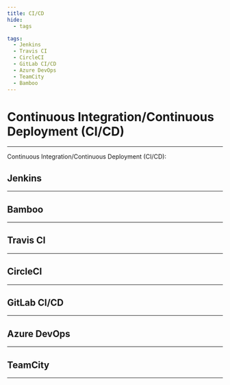 ```yaml
---
title: CI/CD
hide:
  - tags

tags:
  - Jenkins
  - Travis CI
  - CircleCI
  - GitLab CI/CD
  - Azure DevOps
  - TeamCity
  - Bamboo
---
```



# Continuous Integration/Continuous Deployment (CI/CD)


---

Continuous Integration/Continuous Deployment (CI/CD):



## Jenkins

------------

## Bamboo

------------

## Travis CI

------------

## CircleCI

------------

## GitLab CI/CD

------------
## Azure DevOps

------------
## TeamCity

------------
 